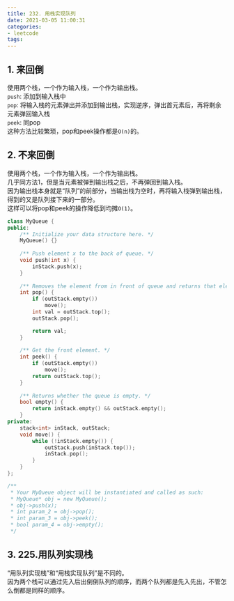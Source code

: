 ```yaml
---
title: 232. 用栈实现队列
date: 2021-03-05 11:00:31
categories: 
- leetcode
tags:
---
```

## 1. 来回倒
使用两个栈，一个作为输入栈，一个作为输出栈。  
`push`: 添加到输入栈中  
`pop`: 将输入栈的元素弹出并添加到输出栈，实现逆序，弹出首元素后，再将剩余元素弹回输入栈  
`peek`: 同pop  
这种方法比较繁琐，pop和peek操作都是`O(n)`的。  
  
## 2. 不来回倒
使用两个栈，一个作为输入栈，一个作为输出栈。  
几乎同方法1，但是当元素被弹到输出栈之后，不再弹回到输入栈。  
因为输出栈本身就是“队列”的前部分，当输出栈为空时，再将输入栈弹到输出栈，得到的又是队列接下来的一部分。  
这样可以将pop和peek的操作降低到均摊`O(1)`。  
```cpp
class MyQueue {
public:
    /** Initialize your data structure here. */
    MyQueue() {}
    
    /** Push element x to the back of queue. */
    void push(int x) {
        inStack.push(x);
    }
    
    /** Removes the element from in front of queue and returns that element. */
    int pop() {
        if (outStack.empty())
            move();
        int val = outStack.top();
        outStack.pop();

        return val;
    }
    
    /** Get the front element. */
    int peek() {
        if (outStack.empty())
            move();
        return outStack.top();
    }
    
    /** Returns whether the queue is empty. */
    bool empty() {
        return inStack.empty() && outStack.empty();
    }
private:
    stack<int> inStack, outStack;
    void move() {
        while (!inStack.empty()) {
            outStack.push(inStack.top());
            inStack.pop();
        }
    }
};

/**
 * Your MyQueue object will be instantiated and called as such:
 * MyQueue* obj = new MyQueue();
 * obj->push(x);
 * int param_2 = obj->pop();
 * int param_3 = obj->peek();
 * bool param_4 = obj->empty();
 */
```
  
## 3. 225.用队列实现栈
“用队列实现栈”和“用栈实现队列”是不同的。  
因为两个栈可以通过先入后出倒倒队列的顺序，而两个队列都是先入先出，不管怎么倒都是同样的顺序。  
